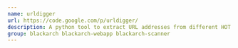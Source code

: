 ```yaml
---
name: urldigger
url: https://code.google.com/p/urldigger/
description: A python tool to extract URL addresses from different HOT sources and/or detect SPAM and malicious code.
group: blackarch blackarch-webapp blackarch-scanner
---
```

